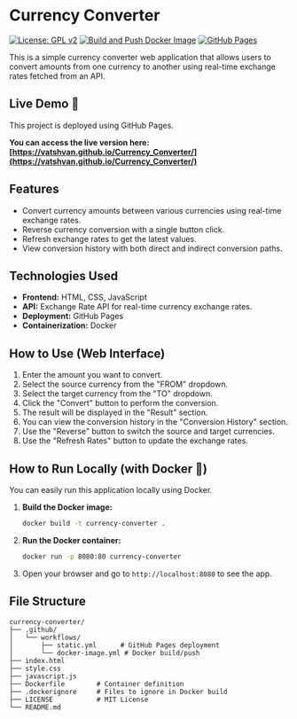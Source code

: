 # Currency Converter

[![License: GPL v2](https://img.shields.io/badge/License-GPLv2-blue.svg)](https://www.gnu.org/licenses/old-licenses/gpl-2.0.en.html)
[![Build and Push Docker Image](https://github.com/VatshVan/Currency_Converter/actions/workflows/docker-image.yml/badge.svg)](https://github.com/VatshVan/Currency_Converter/actions/workflows/docker-image.yml)
[![GitHub Pages](https://img.shields.io/github/deployments/VatshVan/Currency_Converter/github-pages?label=GitHub%20Pages)](https://vatshvan.github.io/Currency_Converter/)

This is a simple currency converter web application that allows users to convert amounts from one currency to another using real-time exchange rates fetched from an API.

## Live Demo 🚀

This project is deployed using GitHub Pages.

**You can access the live version here: [https://vatshvan.github.io/Currency_Converter/](https://vatshvan.github.io/Currency_Converter/)**

## Features

- Convert currency amounts between various currencies using real-time exchange rates.
- Reverse currency conversion with a single button click.
- Refresh exchange rates to get the latest values.
- View conversion history with both direct and indirect conversion paths.

## Technologies Used

- **Frontend:** HTML, CSS, JavaScript
- **API:** Exchange Rate API for real-time currency exchange rates.
- **Deployment:** GitHub Pages
- **Containerization:** Docker

## How to Use (Web Interface)

1.  Enter the amount you want to convert.
2.  Select the source currency from the "FROM" dropdown.
3.  Select the target currency from the "TO" dropdown.
4.  Click the "Convert" button to perform the conversion.
5.  The result will be displayed in the "Result" section.
6.  You can view the conversion history in the "Conversion History" section.
7.  Use the "Reverse" button to switch the source and target currencies.
8.  Use the "Refresh Rates" button to update the exchange rates.

## How to Run Locally (with Docker 🐳)

You can easily run this application locally using Docker.

1.  **Build the Docker image:**
    ```bash
    docker build -t currency-converter .
    ```

2.  **Run the Docker container:**
    ```bash
    docker run -p 8080:80 currency-converter
    ```

3.  Open your browser and go to `http://localhost:8080` to see the app.

## File Structure

```plaintext
currency-converter/
├── .github/
│   └── workflows/
│       ├── static.yml      # GitHub Pages deployment
│       └── docker-image.yml # Docker build/push
├── index.html
├── style.css
├── javascript.js
├── Dockerfile        # Container definition
├── .dockerignore     # Files to ignore in Docker build
├── LICENSE           # MIT License
└── README.md
